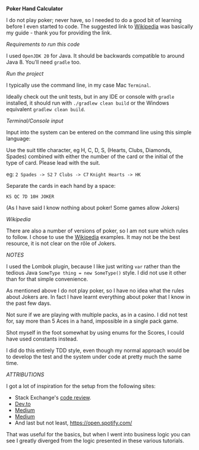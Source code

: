**Poker Hand Calculator**

I do not play poker; never have, so I needed to do a good bit of learning before I even started to code. The suggested link to [Wikipedia](https://en.wikipedia.org/wiki/List_of_poker_hands) was basically my guide - thank you for providing the link.

*Requirements to run this code*

I used `OpenJDK 20` for Java. It should be backwards compatible to around Java 8. You'll need `gradle` too. 

*Run the project*

I typically use the command line, in my case Mac `Terminal`.

Ideally check out the unit tests, but in any IDE or console with `gradle` installed, it should run with `./gradlew clean build` or the Windows equivalent `gradlew clean build`.

*Terminal/Console input*

Input into the system can be entered on the command line using this simple language:

Use the suit title character, eg H, C, D, S, (Hearts, Clubs, Diamonds, Spades) combined with either the number of the card or the initial of the type of card. Please lead with the suit. 

eg:
`2 Spades -> S2`
`7 Clubs -> C7`
`Knight Hearts -> HK`

Separate the cards in each hand by a space:

`KS QC 7D 10H JOKER`

(As I have said I know nothing about poker! Some games allow Jokers)


*Wikipedia*

There are also a number of versions of poker, so I am not sure which rules to follow. I chose to use the [Wikipedia](https://en.wikipedia.org/wiki/List_of_poker_hands) examples. It may not be the best resource, it is not clear on the rôle of Jokers. 

*NOTES*

I used the Lombok plugin, because I like just writing `var` rather than the tedious Java `SomeType thing = new SomeType()` style. I did not use it other than for that simple convenience.

As mentioned above I do not play poker, so I have no idea what the rules about Jokers are. In fact I have learnt everything about poker that I know in the past few days.

Not sure if we are playing with multiple packs, as in a casino. I did not test for, say more than 5 Aces in a hand, impossible in a single pack game.

Shot myself in the foot somewhat by using enums for the Scores, I could have used constants instead.

I did do this entirely TDD style, even though my normal approach would be to develop the test and the system under code at pretty much the same time.


*ATTRIBUTIONS*

I got a lot of inspiration for the setup from the following sites:

* Stack Exchange's [code review](https://codereview.stackexchange.com/questions/36916/weekend-challenge-poker-hand-evaluation).
* [Dev.to](https://dev.to/miketalbot/real-world-javascript-map-reduce-solving-the-poker-hand-problem-3eie)
* [Medium](https://joshgoestoflatiron.medium.com/july-17-evaluating-poker-hands-with-lookup-tables-and-perfect-hashing-c21e056da130)
* [Medium](https://blog.stackademic.com/building-a-simple-poker-hand-evaluator-in-c-1bb81676c25c)
* And last but not least, https://open.spotify.com/

That was useful for the basics, but when I went into business logic you can see I greatly diverged from the logic presented in these various tutorials.







